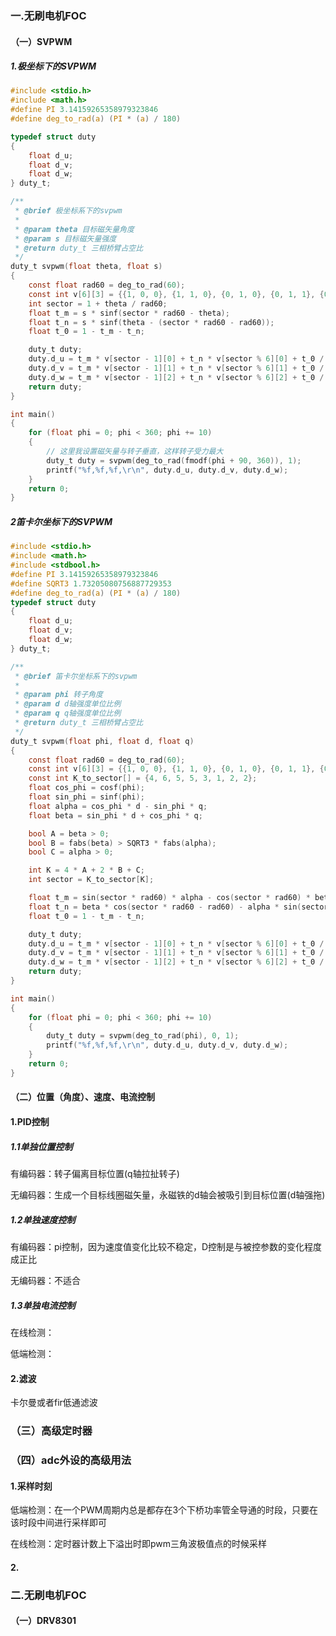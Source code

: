 ### 一.无刷电机FOC

#### （一）SVPWM

##### 1.极坐标下的SVPWM

~~~c
#include <stdio.h>
#include <math.h>
#define PI 3.14159265358979323846
#define deg_to_rad(a) (PI * (a) / 180)

typedef struct duty
{
    float d_u;
    float d_v;
    float d_w;
} duty_t;

/**
 * @brief 极坐标系下的svpwm
 *
 * @param theta 目标磁矢量角度
 * @param s 目标磁矢量强度
 * @return duty_t 三相桥臂占空比
 */
duty_t svpwm(float theta, float s)
{
    const float rad60 = deg_to_rad(60);
    const int v[6][3] = {{1, 0, 0}, {1, 1, 0}, {0, 1, 0}, {0, 1, 1}, {0, 0, 1}, {1, 0, 1}};
    int sector = 1 + theta / rad60;
    float t_m = s * sinf(sector * rad60 - theta);
    float t_n = s * sinf(theta - (sector * rad60 - rad60));
    float t_0 = 1 - t_m - t_n;

    duty_t duty;
    duty.d_u = t_m * v[sector - 1][0] + t_n * v[sector % 6][0] + t_0 / 2;
    duty.d_v = t_m * v[sector - 1][1] + t_n * v[sector % 6][1] + t_0 / 2;
    duty.d_w = t_m * v[sector - 1][2] + t_n * v[sector % 6][2] + t_0 / 2;
    return duty;
}

int main()
{
    for (float phi = 0; phi < 360; phi += 10)
    {
        // 这里我设置磁矢量与转子垂直，这样转子受力最大
        duty_t duty = svpwm(deg_to_rad(fmodf(phi + 90, 360)), 1);
        printf("%f,%f,%f,\r\n", duty.d_u, duty.d_v, duty.d_w);
    }
    return 0;
}

~~~

##### 2笛卡尔坐标下的SVPWM

~~~c
#include <stdio.h>
#include <math.h>
#include <stdbool.h>
#define PI 3.14159265358979323846
#define SQRT3 1.73205080756887729353
#define deg_to_rad(a) (PI * (a) / 180)
typedef struct duty
{
    float d_u;
    float d_v;
    float d_w;
} duty_t;

/**
 * @brief 笛卡尔坐标系下的svpwm
 *
 * @param phi 转子角度
 * @param d d轴强度单位比例
 * @param q q轴强度单位比例
 * @return duty_t 三相桥臂占空比
 */
duty_t svpwm(float phi, float d, float q)
{
    const float rad60 = deg_to_rad(60);
    const int v[6][3] = {{1, 0, 0}, {1, 1, 0}, {0, 1, 0}, {0, 1, 1}, {0, 0, 1}, {1, 0, 1}};
    const int K_to_sector[] = {4, 6, 5, 5, 3, 1, 2, 2};
    float cos_phi = cosf(phi);
    float sin_phi = sinf(phi);
    float alpha = cos_phi * d - sin_phi * q;
    float beta = sin_phi * d + cos_phi * q;

    bool A = beta > 0;
    bool B = fabs(beta) > SQRT3 * fabs(alpha);
    bool C = alpha > 0;

    int K = 4 * A + 2 * B + C;
    int sector = K_to_sector[K];

    float t_m = sin(sector * rad60) * alpha - cos(sector * rad60) * beta;
    float t_n = beta * cos(sector * rad60 - rad60) - alpha * sin(sector * rad60 - rad60);
    float t_0 = 1 - t_m - t_n;

    duty_t duty;
    duty.d_u = t_m * v[sector - 1][0] + t_n * v[sector % 6][0] + t_0 / 2;
    duty.d_v = t_m * v[sector - 1][1] + t_n * v[sector % 6][1] + t_0 / 2;
    duty.d_w = t_m * v[sector - 1][2] + t_n * v[sector % 6][2] + t_0 / 2;
    return duty;
}

int main()
{
    for (float phi = 0; phi < 360; phi += 10)
    {
        duty_t duty = svpwm(deg_to_rad(phi), 0, 1);
        printf("%f,%f,%f,\r\n", duty.d_u, duty.d_v, duty.d_w);
    }
    return 0;
}

~~~

#### （二）位置（角度）、速度、电流控制

#### 1.PID控制

##### 1.1单独位置控制

有编码器：转子偏离目标位置(q轴拉扯转子)

无编码器：生成一个目标线圈磁矢量，永磁铁的d轴会被吸引到目标位置(d轴强拖)

##### 1.2单独速度控制

有编码器：pi控制，因为速度值变化比较不稳定，D控制是与被控参数的变化程度成正比

无编码器：不适合

##### 1.3单独电流控制

在线检测：

低端检测：

#### 2.滤波

卡尔曼或者fir低通滤波

### （三）高级定时器

### （四）adc外设的高级用法

#### 1.采样时刻

低端检测：在一个PWM周期内总是都存在3个下桥功率管全导通的时段，只要在该时段中间进行采样即可

在线检测：定时器计数上下溢出时即pwm三角波极值点的时候采样

#### 2.

### 二.无刷电机FOC

#### （一）DRV8301

